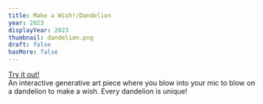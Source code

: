 ```yaml
---
title: Make a Wish!/Dandelion
year: 2023
displayYear: 2023
thumbnail: dandelion.png
draft: false
hasMore: false
---
```

<div class="links">
    <a class="button" href="https://editor.p5js.org/samirghosh/full/vcia689SL">Try it out!</a>
</div>
An interactive generative art piece where you blow into your mic to blow on a dandelion to make a wish. Every dandelion is unique! 
<!-- more -->

